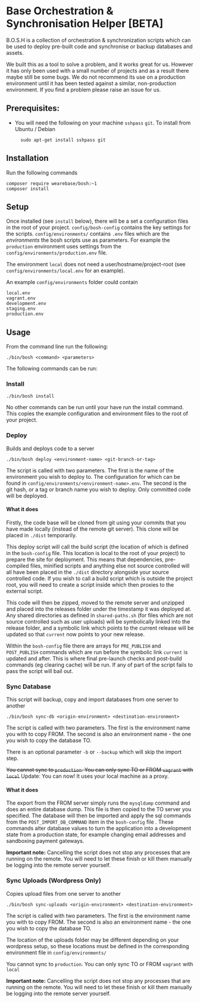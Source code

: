 # Base Orchestration & Synchronisation Helper [BETA]

B.O.S.H is a collection of orchestration & synchronization scripts which can be used to deploy pre-built code and synchronise or backup databases and assets.

We built this as a tool to solve a problem, and it works great for us. However it has only been used with a small number of projects and as a result there maybe still be some bugs. We do not recommend its use on a production environment until it has been tested against a similar, non-production environment. If you find a problem please raise an issue for us.

## Prerequisites:
 
* You will need the following on your machine `sshpass` `git`. To install from Ubuntu / Debian

        sudo apt-get install sshpass git

## Installation

Run the following commands

    composer require wearebase/bosh:~1
    composer install

## Setup

Once installed (see `install` below), there will be a set a configuration files in the root of your project.
`config/bosh-config` contains the key settings for the scripts. `config/environments/` contains `.env` files which are the *environments* the bosh scripts use as parameters. 
For example the `production` environment uses settings from the `config/environments/production.env` file.

The environment `local` does not need a user/hostname/project-root (see `config/environments/local.env` for an example). 

An example `config/environments` folder could contain

    local.env
    vagrant.env
    development.env
    staging.env
    production.env

## Usage

From the command line run the following:

    ./bin/bosh <command> <parameters>
    
The following commands can be run:

### Install

    ./bin/bosh install
     
No other commands can be run until your have run the install command.
This copies the example configuration and environment files to the root of your project.

### Deploy

Builds and deploys code to a server

    ./bin/bosh deploy <environment-name> <git-branch-or-tag>
    
The script is called with two parameters. The first is the name of the environment you wish to deploy to. The configuration for which can be found in `config/environments/<environment-name>.env`. The second is the git hash, or a tag or branch name you wish to deploy. Only committed code will be deployed.

#### What it does

Firstly, the code base will be cloned from git using your commits that you have made locally (instead of the remote git server). This clone will be placed in `./dist` temporarily.

This deploy script will call the build script (the location of which is defined in the `bosh-config` file. This location is local to the root of your project) to prepare the site for deployment. This means that dependencies, pre-compiled files, minified scripts and anything else not source controlled will all have been placed in the `./dist` directory alongside your source controlled code. If you wish to call a build script which is outside the project root, you will need to create a script inside which then proxies to the external script.

This code will then be zipped, moved to the remote server and unzipped and placed into the releases folder under the timestamp it was deployed at. Any shared directories as defined in `shared-paths.sh` (for files which are not source controlled such as user uploads) will be symbolically linked into the release folder, and a symbolic link which points to the current release will be updated so that `current` now points to your new release.

Within the `bosh-config` file there are arrays for `PRE_PUBLISH` and `POST_PUBLISH` commands which are run before the symbolic link `current` is updated and after. This is where final pre-launch checks and post-build commands (eg clearing cache) will be run. If any of part of the script fails to pass the script will bail out.

### Sync Database

This script will backup, copy and import databases from one server to another

    ./bin/bosh sync-db <origin-environment> <destination-environment>
    
The script is called with two parameters. The first is the environment name you with to copy FROM. The second is also an environment name - the one you wish to copy the database TO.

There is an optional parameter `-b` or `--backup` which will skip the import step.

~~You cannot sync to `production`. You can only sync TO or FROM `vagrant` with `local`~~
Update: You can now! It uses your local machine as a proxy.

#### What it does

The export from the FROM server simply runs the `mysqldump` command and does an entire database dump. This file is then copied to the TO server you specified. The database will then be imported and apply the sql commands from the `POST_IMPORT_DB_COMMAND` item in the `bosh-config` file . These commands alter database values to turn the application into a development state from a production state, for example changing email addresses and sandboxing payment gateways.

**Important note:** Cancelling the script does not stop any processes that are running on the remote. You will need to let these finish or kill them manually be logging into the remote server yourself.

### Sync Uploads (Wordpress Only)

Copies upload files from one server to another

    ./bin/bosh sync-uploads <origin-environment> <destination-environment>
    
The script is called with two parameters. The first is the environment name you with to copy FROM. The second is also an environment name - the one you wish to copy the database TO.

The location of the uploads folder may be different depending on your wordpress setup, so these locations must be defined in the corresponding environment file in `config/environments/`

You cannot sync to `production`. You can only sync TO or FROM `vagrant` with `local`

**Important note:** Cancelling the script does not stop any processes that are running on the remote. You will need to let these finish or kill them manually be logging into the remote server yourself.
